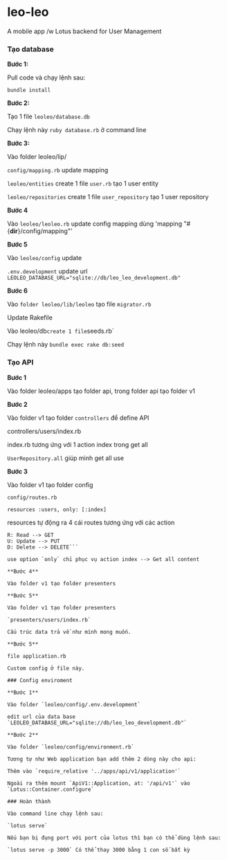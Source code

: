 # leo-leo
A mobile app /w Lotus backend for User Management

### Tạo database

**Bước 1:**

Pull code và chạy lệnh sau:

`bundle install`

**Bước 2:**

Tạo 1 file `leoleo/database.db`

Chạy lệnh này `ruby database.rb` ở command line

**Bước 3:**

Vào folder leoleo/lip/

 `config/mapping.rb` update mapping

 `leoleo/entities` create 1 file `user.rb` tạo 1 user entity

 `leoleo/repositories` create 1 file `user_repository` tạo 1 user repository

**Bước 4**

Vào `leoleo/leoleo.rb` update config mapping dùng 'mapping "#{__dir__}/config/mapping"'

**Bước 5**

Vào `leoleo/config` update

`.env.development` update url `LEOLEO_DATABASE_URL="sqlite://db/leo_leo_development.db"`

**Bước 6**

Vào `folder leoleo/lib/leoleo` tạo file `migrator.rb`

Update Rakefile

Vào leoleo/db` create 1 file `seeds.rb`

Chạy lệnh này `bundle exec rake db:seed`

### Tạo API

**Bước 1**

Vào folder leoleo/apps tạo folder api, trong folder api tạo folder v1

**Bước 2**

Vào folder v1 tạo folder `controllers` để define API

controllers/users/index.rb 

index.rb tương ứng với 1 action index trong get all

`UserRepository.all` giúp mình get all use

**Bước 3**

Vào folder v1 tạo folder config

`config/routes.rb`

`resources :users, only: [:index]` 

resources tự động ra 4 cái routes tương ứng với các action

```C: Create --> POST
R: Read --> GET
U: Update --> PUT
D: Delete --> DELETE```

use option `only` chỉ phục vụ action index --> Get all content 

**Bước 4**

Vào folder v1 tạo folder presenters

**Bước 5**

Vào folder v1 tạo folder presenters

`presenters/users/index.rb`

Cấu trúc data trả về như mình mong muốn.

**Bước 5**

file application.rb

Custom config ở file này.

### Config enviroment

**Bước 1**

Vào folder `leoleo/config/.env.development` 

edit url của data base `LEOLEO_DATABASE_URL="sqlite://db/leo_leo_development.db"`

**Bước 2**

Vào folder `leoleo/config/environment.rb`

Tương tự như Web application bạn add thêm 2 dòng này cho api:

Thêm vào `require_relative '../apps/api/v1/application'`

Ngoài ra thêm mount `ApiV1::Application, at: '/api/v1'` vào `Lotus::Container.configure` 

### Hoàn thành

Vào command line chạy lệnh sau:

`lotus serve`

Nếu bạn bị đụng port với port của lotus thì bạn có thể dùng lệnh sau:

`lotus serve -p 3000` Có thể thay 3000 bằng 1 con số bất kỳ


